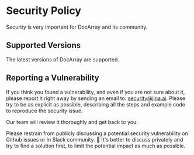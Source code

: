 # Security Policy

Security is very important for DocArray and its community. 

## Supported Versions

The latest versions of DocArray are supported.


## Reporting a Vulnerability

If you think you found a vulnerability, and even if you are not sure about it, please report it right away by sending an email to: security@jina.ai. Please try to be as explicit as possible, describing all the steps and example code to reproduce the security issue.

Our team will review it thoroughly and get back to you.

Please restrain from publicly discussing a potential security vulnerability on Github issues or in Slack community. 🙊 It's better to discuss privately and try to find a solution first, to limit the potential impact as much as possible.
